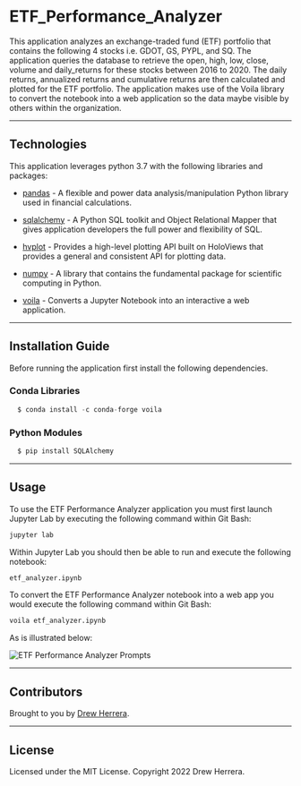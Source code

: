 # ETF_Performance_Analyzer
This application analyzes an exchange-traded fund (ETF) portfolio that contains the following 4 stocks i.e. GDOT, GS, PYPL, and SQ.  The application queries the database to retrieve the open, high, low, close,
volume and daily_returns for these stocks between 2016 to 2020.  The daily returns, annualized returns and cumulative returns are then calculated and plotted for the ETF portfolio.  The application makes use of the Voila library to convert the notebook into a web application so the data maybe visible by others within the organization.

---

## Technologies

This application leverages python 3.7 with the following libraries and packages:

* [pandas](https://github.com/pandas-dev/pandas) - A flexible and power data analysis/manipulation Python library used in financial calculations.

* [sqlalchemy](https://www.sqlalchemy.org/) - A Python SQL toolkit and Object Relational Mapper that gives application developers the full power and flexibility of SQL.

* [hvplot](https://pyviz-dev.github.io/hvplot/user_guide/Introduction.html) - Provides a high-level plotting API built on HoloViews that provides a general and consistent API for plotting data.

* [numpy](https://numpy.org/) - A library that contains the fundamental package for scientific computing in Python.

* [voila](https://voila.readthedocs.io/en/stable/index.html) - Converts a Jupyter Notebook into an interactive a web application.

---

## Installation Guide

Before running the application first install the following dependencies.

### Conda Libraries
```python
  $ conda install -c conda-forge voila
```

### Python Modules
```python
  $ pip install SQLAlchemy
```

---

## Usage

To use the ETF Performance Analyzer application you must first launch Jupyter Lab by executing the following command within Git Bash:

```python
jupyter lab
```

Within Jupyter Lab you should then be able to run and execute the following notebook:

``` python
etf_analyzer.ipynb
```

To convert the ETF Performance Analyzer notebook into a web app you would execute the following command within Git Bash:

```python
voila etf_analyzer.ipynb
```

As is illustrated below:

![ETF Performance Analyzer Prompts](images/etf_launch_voila.gif)


---

## Contributors

Brought to you by [Drew Herrera](https://www.linkedin.com/in/andrewjherrera).

---

## License

Licensed under the MIT License. Copyright 2022 Drew Herrera.
